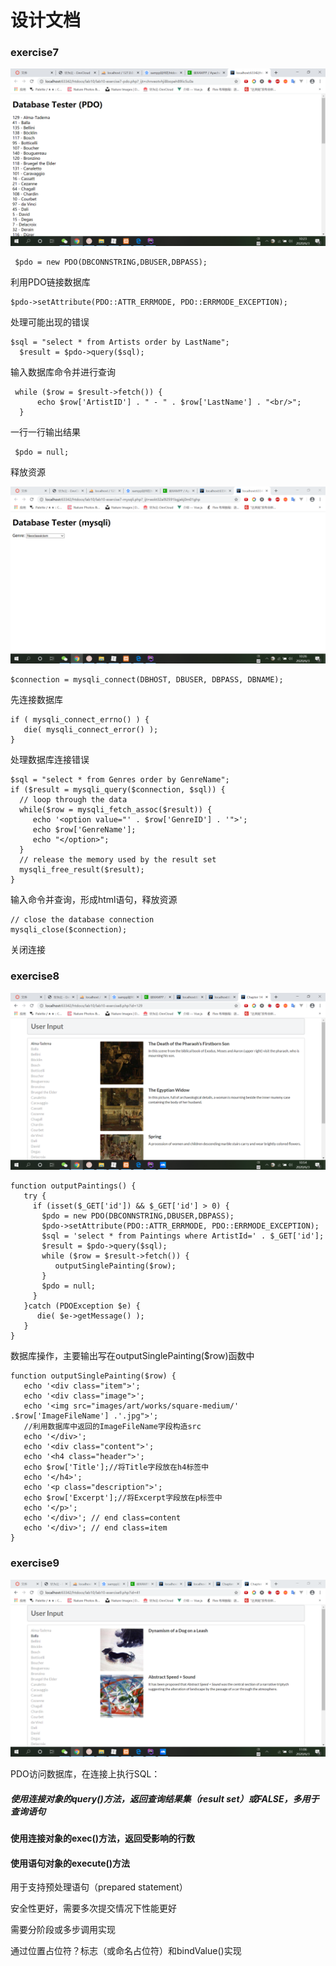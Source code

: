 # 设计文档

### exercise7

![](./exercise7_1.png)

```php+HTML
 $pdo = new PDO(DBCONNSTRING,DBUSER,DBPASS);  
```

利用PDO链接数据库

```php+HTML
$pdo->setAttribute(PDO::ATTR_ERRMODE, PDO::ERRMODE_EXCEPTION); 
```

处理可能出现的错误

```
$sql = "select * from Artists order by LastName";
  $result = $pdo->query($sql);
```

输入数据库命令并进行查询

```
 while ($row = $result->fetch()) {
      echo $row['ArtistID'] . " - " . $row['LastName'] . "<br/>"; 
  }
```

一行一行输出结果

```
 $pdo = null; 
```

释放资源

![](./exercise7_2.png)

```
$connection = mysqli_connect(DBHOST, DBUSER, DBPASS, DBNAME); 
```

先连接数据库

```
if ( mysqli_connect_errno() ) {
   die( mysqli_connect_error() ); 
}
```

处理数据库连接错误

```
$sql = "select * from Genres order by GenreName"; 
if ($result = mysqli_query($connection, $sql)) {
  // loop through the data
  while($row = mysqli_fetch_assoc($result)) {
     echo '<option value="' . $row['GenreID'] . '">'; 
     echo $row['GenreName'];
     echo "</option>";
  }
  // release the memory used by the result set
  mysqli_free_result($result); 
}
```

输入命令并查询，形成html语句，释放资源

```
// close the database connection
mysqli_close($connection);
```

关闭连接

### exercise8

![](./exercise8_1.png)

```
function outputPaintings() {
   try {
     if (isset($_GET['id']) && $_GET['id'] > 0) {
       $pdo = new PDO(DBCONNSTRING,DBUSER,DBPASS); 
       $pdo->setAttribute(PDO::ATTR_ERRMODE, PDO::ERRMODE_EXCEPTION);
       $sql = 'select * from Paintings where ArtistId=' . $_GET['id']; 
       $result = $pdo->query($sql);
       while ($row = $result->fetch()) {
          outputSinglePainting($row); 
       }
       $pdo = null; 
     }
   }catch (PDOException $e) {
      die( $e->getMessage() ); 
   }
}

```

数据库操作，主要输出写在outputSinglePainting($row)函数中

```php+HTML
function outputSinglePainting($row) {
   echo '<div class="item">';
   echo '<div class="image">';
   echo '<img src="images/art/works/square-medium/' .$row['ImageFileName'] .'.jpg">'; 
   //利用数据库中返回的ImageFileName字段构造src
   echo '</div>';
   echo '<div class="content">';
   echo '<h4 class="header">'; 
   echo $row['Title'];//将Title字段放在h4标签中
   echo '</h4>';
   echo '<p class="description">';
   echo $row['Excerpt'];//将Excerpt字段放在p标签中
   echo '</p>';
   echo '</div>'; // end class=content 
   echo '</div>'; // end class=item
}
```

### exercise9

![](./exercise9_1.png)

PDO访问数据库，在连接上执行SQL：

##### 使用连接对象的query()方法，返回查询结果集（result set）或FALSE，多用于查询语句

#### 使用连接对象的exec()方法，返回受影响的行数

#### 使用语句对象的execute()方法

用于支持预处理语句（prepared statement）

安全性更好，需要多次提交情况下性能更好

需要分阶段或多步调用实现

通过位置占位符？标志（或命名占位符）和bindValue()实现